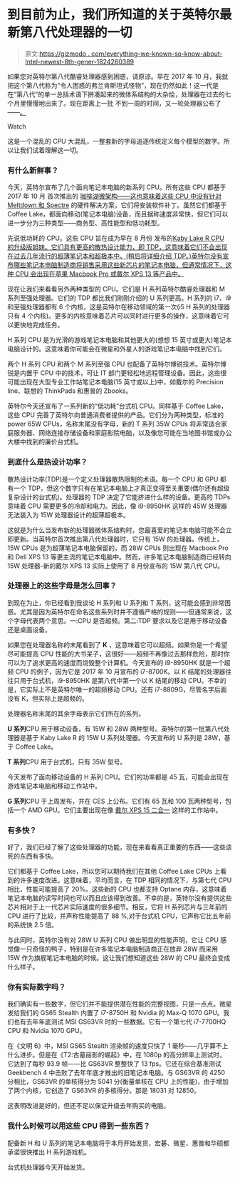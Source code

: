 # 到目前为止，我们所知道的关于英特尔最新第八代处理器的一切

> 原文:[https://gizmodo . com/everything-we-known-so-know-about-Intel-newest-8th-gener-1824260389](https://gizmodo.com/everything-we-know-so-far-about-intels-newest-8th-gener-1824260389)

如果您对英特尔第八代酷睿处理器感到困惑，请原谅。早在 2017 年 10 月，我就把这个第八代称为“令人困惑的弗兰肯斯坦式怪物”，现在仍然如此！这一代是在“第八代”的单一总括术语下拼凑起来的微体系结构的大杂烩，处理器在过去的七个月里慢慢地出来了。现在距离上一批 不到一周的时间，又一轮处理器公布了——[。](https://gizmodo.com/rivals-intel-and-amd-got-together-and-made-something-be-1824178636) 

Watch

这是一个混乱的 CPU 大混乱，一整套新的字母追逐传统定义每个模型的数字。所以让我们试着理解这一切。

### 有什么新鲜事？

今天，英特尔宣布了几个面向笔记本电脑的新系列 CPU。所有这些 CPU 都基于 2017 年 10 月 首次推出的 [咖啡湖微架构——这也意味着这些 CPU 中没有针对](https://gizmodo.com/intels-latest-coffee-lake-processors-are-fast-as-hell-1819129322) [Meltdown 和 Spectre](http://gizmodo.com/intels-never-ending-spectre-saga-continues-to-be-a-hot-1822514408#_ga=2.199141932.2028028609.1522671452-3494214420.1521481782) 的硬件解决方案，它们将安装软件补丁。虽然它们都基于 Coffee Lake，都面向移动(笔记本电脑)设备，而且据称速度非常快，但它们可以进一步分为三种类型——商务型、高性能型和低功耗型。

先说低功耗的 CPU。这些 CPU 旨在成为早在 8 月份 发布的[Kaby Lake R CPU 的升级版姐妹。它们具有更高的散热设计能力，即 TDP，这意味着它们不会出现在过去几年流行的超薄笔记本和超极本中。(稍后将详细介绍 TDP。)英特尔没有宣布哪些笔记本电脑制造商将销售采用这些新芯片的笔记本电脑，但通常情况下，这种 CPU 会出现在苹果 Macbook Pro 或戴尔 XPS 13 等产品中。](http://gizmodo.com/intels-new-coffee-lake-processors-what-you-need-to-kno-1797983454#_ga=2.93275166.2028028609.1522671452-3494214420.1521481782)

现在让我们来看看另外两种类型的 CPU。它们是 H 系列英特尔酷睿处理器和 M 系列至强处理器。它们的 TDP 都比我们刚刚介绍的 U 系列更高。H 系列的 i7、i9 和至强处理器都有 6 个内核，这是英特尔在移动领域的第一次(i5 H 系列的处理器只有 4 个内核)。更多的内核意味着芯片可以同时进行更多的操作，这意味着它可以更快地完成任务。

H 系列 CPU 是为光滑的游戏笔记本电脑和其他更大的(想想 15 英寸或更大)笔记本电脑设计的。这意味着你可能会在微星和外星人的游戏笔记本电脑中找到它们。

两个 H 系列 CPU 和两个 M 系列至强 CPU 也配备了英特尔博锐技术。英特尔博锐是内置于 CPU 中的技术，可让 IT 部门更轻松地远程管理设备。因此，这些很可能出现在大型专业工作站笔记本电脑(15 英寸或以上)中，如戴尔的 Precision line、联想的 ThinkPads 和惠普的 Zbooks。

英特尔今天还宣布了一系列新的“低功耗”台式机 CPU。同样基于 Coffee Lake，这些 CPU 完善了英特尔向普通消费者提供的产品。它们分为两种类型，标准的 power 65W CPUs，名称末尾没有字母，新的 T 系列 35W CPUs 将非常适合家庭服务器、网络连接存储设备和家庭影院电脑，以及像您可能在当地图书馆或办公大楼中找到的廉价台式机。

### 到底什么是热设计功率？

散热设计功率(TDP)是一个定义处理器散热限制的术语。每一个 CPU 和 GPU 都有一个 TDP，但这个数字只有在笔记本电脑上才真正变得至关重要(偶尔还有超级复杂设计的台式机)。处理器的 TDP 决定了它能挤进什么样的设备。更高的 TDPs 意味着 CPU 需要更多的冷却和电力。因此，像 i9-8950HK 这样的 45W 处理器无法装入为 15W 处理器设计的超薄超极本。

这就是为什么当发布新的处理器微体系结构时，您最喜爱的笔记本电脑可能不会立即更新。当英特尔首次推出第八代处理器时，它只有 15W 的处理器。传统上，15W CPUs 是为超薄笔记本电脑保留的，而 28W CPUs 则出现在 Macbook Pro 和 Dell XPS 13 等更主流的笔记本电脑中。然而，许多笔记本电脑制造商已经转向 15W 处理器-新的戴尔 XPS 13 实际上使用了 8 月份宣布的 15W 第八代 CPU。

### 处理器上的这些字母是怎么回事？

到现在为止，你已经看到我谈论 H 系列和 U 系列和 T 系列，这可能会感到非常困惑。尤其是因为英特尔在命名这些系列时并不遵循严格的规则——但通常来说，这个字母代表两个意思。一:CPU 是否超频。第二:TDP 要求以及它是用于移动设备还是桌面设备。

如果您在处理器名称的末尾看到了 **K** ，这意味着它可以超频。如果你是一个希望尽可能提高 CPU 性能的大书呆子，这很好——超频不再像过去那样危险，那时你可以为了追求更高的速度而烧毁整个计算机。今天宣布的 i9-8950HK 就是一个超频 CPU 的例子，因为它是 2017 年 10 月宣布的 i7-8700K。以 K 结尾的处理器往往只用于台式机，i9-8950HK 是第八代中第一个以 K 结尾的移动 CPU。不幸的是，它实际上不是英特尔唯一的超频移动 CPU。还有 i7-8809G，尽管名字后面没有 K，但实际上是超频的。

处理器名称末尾的其余字母表示它们所在的系列。

**U 系列**CPU 用于移动设备，有 15W 和 28W 两种型号。英特尔的第一批第八代处理器是基于 Kaby Lake R 的 15W U 系列处理器。今天宣布的 U 系列是 28W，基于 Coffee Lake。

**T 系列**CPU 用于台式机，只有 35W 型号。

今天发布了面向移动设备的 H 系列 CPU。它们的功率都是 45 瓦，可能会出现在游戏笔记本电脑和移动工作站中。

**G 系列**CPU 于上周发布，并在 CES 上公布。它们有 65 瓦和 100 瓦两种型号，包括一个 AMD GPU。它们主要出现在像 [戴尔 XPS 15 二合一](https://gizmodo.com/dells-xps-15-2-in-1-wants-to-be-the-anti-macbook-pro-1821849746) 这样的工作站中。

### 有多快？

好了，我们已经了解了这些处理器的功能，现在来看看真正重要的东西——这些该死的东西有多快。

它们都基于 Coffee Lake，所以您可以期待我们在其他 Coffee Lake CPUs 上看到的许多速度改进。这意味着，平均而言，在 TDP 相同的情况下，与第七代 CPU 相比，性能可能提高了 20%。这些新的 CPU 也都支持 Optane 内存，这意味着笔记本电脑的读写时间也可以而且应该得到改善。不幸的是，英特尔没有提供这些芯片相对于上一代芯片实际速度的很多细节。相反，它将 H 系列芯片与三年前的 CPU 进行了比较，并声称性能提高了 88 %,对于台式机 CPU，它声称它比五年前的系统快 2.5 倍。

与此同时，英特尔没有对 28W U 系列 CPU 做出明显的性能声明，它让 CPU 感觉像一只奇怪的鸭子，特别是在许多笔记本电脑制造商正在放弃 28W 而采用 15W 作为旗舰笔记本电脑的时候。这让我们想知道这些 28W 的 CPU 最终会变成什么样子。

### 你有实际数字吗？

我们确实有一些数字，但它们并不能提供潜在性能的完整视图，只是一点点。微星发给我们的 GS65 Stealth 内置了 i7-8750H 和 Nvidia 的 Max-Q 1070 GPU。我们也有去年年底测试 MSI GS63VR 时的一些数据。它有一个第七代 i7-7700HQ CPU 和 Nvidia 1070 GPU。

在《文明 6》中，MSI GS65 Stealth 渲染帧的速度只快了 1 毫秒——几乎算不上什么进步。但是在《T2:古墓丽影的崛起》中，在 1080p 的高分辨率上测试时，它达到了每秒 93.9 帧——比 GS63VR 整整快了 13 fps。它还在综合基准测试 Geekbench 4 中击败了去年年底才推出的旧笔记本电脑。与 GS63VR 的 4250 分相比，GS63VR 的单核得分为 5041 分(衡量单核在 CPU 上的性能)，由于增加了两个内核，它创造了 GS63VR 的多核得分。那是 18031 对 12850。

这表明改进是好的，但还不足以保证升级去年购买的电脑。

### 我什么时候可以用这些 CPU 得到一些东西？

配备新 H 和 U 系列的笔记本电脑将于本月开始发货，宏碁、微星、惠普和华硕都承诺很快推出 H 系列游戏机。

台式机处理器今天开始发货。